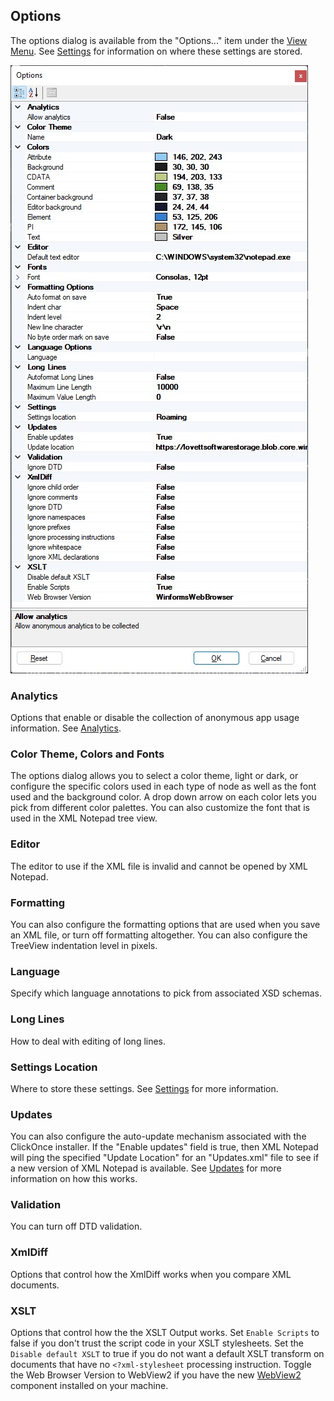 
## Options

The options dialog is available from the "Options..." item under the [View Menu](menus.md).
See [Settings](settings.md) for information
on where these settings are stored.

![Options](../assets/images/options.jpg)

### Analytics
Options that enable or disable the collection of anonymous app usage information.  See [Analytics](analytics.md).

### Color Theme, Colors and Fonts
The options dialog allows you to select a color theme, light or dark, or configure the specific colors used in each type of node as well as the font used and the background color. A drop down arrow on each color lets you pick from different color palettes. You can also customize the font that is used in the XML Notepad tree view.

### Editor
The editor to use if the XML file is invalid
and cannot be opened by XML Notepad.

### Formatting
You can also configure the formatting options that are used when you save an XML file, or turn off formatting altogether.  You can also configure the
TreeView indentation level in pixels.

### Language
Specify which language annotations to pick from associated XSD schemas.

### Long Lines
How to deal with editing of long lines.

### Settings Location
Where to store these settings.
See [Settings](settings.md) for more information.

### Updates

You can also configure the auto-update mechanism associated with
the ClickOnce installer. If the "Enable updates" field is true, then XML Notepad will ping the specified "Update Location" for an "Updates.xml" file to see if a new version of XML Notepad is available. See [Updates](updates.md) for more information on how this works.

### Validation
You can turn off DTD validation.

### XmlDiff
Options that control how the XmlDiff works when you compare XML
documents.

### XSLT
Options that control how the the XSLT Output works.
Set `Enable Scripts` to false if you don't trust the script code in your XSLT stylesheets.
Set the `Disable default XSLT` to true if you do not want a default XSLT transform
on documents that have no `<?xml-stylesheet` processing instruction.
Toggle the Web Browser Version to WebView2 if you have the new
[WebView2](https://developer.microsoft.com/en-us/microsoft-edge/webview2/)
component installed on your machine.
